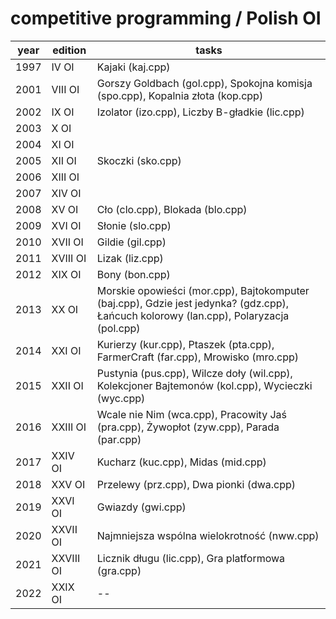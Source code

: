 # competitive programming / Polish OI

| year | edition   | tasks |
| ---- | -------   | ----- |
| 1997 | IV OI     | Kajaki (kaj.cpp) |
| 2001 | VIII OI   | Gorszy Goldbach (gol.cpp), Spokojna komisja (spo.cpp), Kopalnia złota (kop.cpp) |
| 2002 | IX OI     | Izolator (izo.cpp), Liczby B-gładkie (lic.cpp) |
| 2003 | X OI      | |
| 2004 | XI OI     | |
| 2005 | XII OI    | Skoczki (sko.cpp) |
| 2006 | XIII OI   | |
| 2007 | XIV OI    | |
| 2008 | XV OI     | Cło (clo.cpp), Blokada (blo.cpp) |
| 2009 | XVI OI    | Słonie (slo.cpp) |
| 2010 | XVII OI   | Gildie (gil.cpp) |
| 2011 | XVIII OI  | Lizak (liz.cpp) |
| 2012 | XIX OI    | Bony (bon.cpp) |
| 2013 | XX OI     | Morskie opowieści (mor.cpp), Bajtokomputer (baj.cpp), Gdzie jest jedynka? (gdz.cpp), Łańcuch kolorowy (lan.cpp), Polaryzacja (pol.cpp) |
| 2014 | XXI OI    | Kurierzy (kur.cpp), Ptaszek (pta.cpp), FarmerCraft (far.cpp), Mrowisko (mro.cpp) |
| 2015 | XXII OI   | Pustynia (pus.cpp), Wilcze doły (wil.cpp), Kolekcjoner Bajtemonów (kol.cpp), Wycieczki (wyc.cpp) |
| 2016 | XXIII OI  | Wcale nie Nim (wca.cpp), Pracowity Jaś (pra.cpp), Żywopłot (zyw.cpp), Parada (par.cpp) |
| 2017 | XXIV OI   | Kucharz (kuc.cpp), Midas (mid.cpp) |
| 2018 | XXV OI    | Przelewy (prz.cpp), Dwa pionki (dwa.cpp) |
| 2019 | XXVI OI   | Gwiazdy (gwi.cpp) |
| 2020 | XXVII OI  | Najmniejsza wspólna wielokrotność (nww.cpp) |
| 2021 | XXVIII OI | Licznik długu (lic.cpp), Gra platformowa (gra.cpp) |
| 2022 | XXIX OI   | -- |
